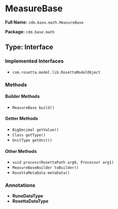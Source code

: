 # MeasureBase

**Full Name:** `cdm.base.math.MeasureBase`

**Package:** `cdm.base.math`

## Type: Interface

### Implemented Interfaces

- `com.rosetta.model.lib.RosettaModelObject`

### Methods

#### Builder Methods

- `MeasureBase build()`

#### Getter Methods

- `BigDecimal getValue()`
- `Class getType()`
- `UnitType getUnit()`

#### Other Methods

- `void process(RosettaPath arg0, Processor arg1)`
- `MeasureBaseBuilder toBuilder()`
- `RosettaMetaData metaData()`

### Annotations

- **RuneDataType**
- **RosettaDataType**

